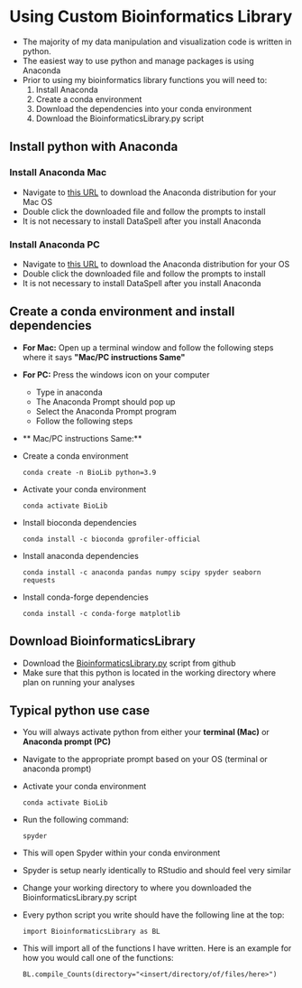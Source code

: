 # Using Custom Bioinformatics Library #
- The majority of my data manipulation and visualization code is written in python. 
- The easiest way to use python and manage packages is using Anaconda 
- Prior to using my bioinformatics library functions you will need to:
	1. Install Anaconda
	2. Create a conda environment
	3. Download the dependencies into your conda environment
	4. Download the BioinformaticsLibrary.py script

## Install python with Anaconda ##

### Install Anaconda Mac ###
- Navigate to [this URL](https://www.anaconda.com/downloads#macos) to download the Anaconda distribution for your Mac OS
- Double click the downloaded file and follow the prompts to install
- It is not necessary to install DataSpell after you install  Anaconda 

### Install Anaconda PC ###
- Navigate to [this URL](https://www.anaconda.com/) to download the Anaconda distribution for your OS
- Double click the downloaded file and follow the prompts to install
- It is not necessary to install DataSpell after you install Anaconda 

## Create a conda environment  and install dependencies ##
- **For Mac:** Open up a terminal window and follow the following steps where it says **"Mac/PC instructions Same"**
- **For PC:** Press the windows icon on your computer
	- Type in anaconda
	- The Anaconda Prompt should pop up
	- Select the Anaconda Prompt program
	- Follow the following steps
- ** Mac/PC instructions Same:**
- Create a conda environment

      conda create -n BioLib python=3.9

- Activate your conda environment

      conda activate BioLib

- Install bioconda dependencies

      conda install -c bioconda gprofiler-official
      
- Install anaconda dependencies

      conda install -c anaconda pandas numpy scipy spyder seaborn requests

- Install conda-forge dependencies

      conda install -c conda-forge matplotlib

## Download BioinformaticsLibrary ##
- Download the [BioinformaticsLibrary.py](https://github.com/mclear73/RNAseq_Miniworkshop/blob/main/Python%20Scripts/BioinformaticsLibrary.py) script from github
- Make sure that this python is located in the working directory where plan on running your analyses

## Typical python use case ##
- You will always activate python from either your **terminal (Mac)** or **Anaconda prompt (PC)**
- Navigate to the appropriate prompt based on your OS (terminal or anaconda prompt)
- Activate your conda environment

      conda activate BioLib

- Run the following command:

      spyder

- This will open Spyder within your conda environment
- Spyder is setup nearly identically to RStudio and should feel very similar
- Change your working directory to where you downloaded the BioinformaticsLibrary.py script
- Every python script you write should have the following line at the top:

      import BioinformaticsLibrary as BL

- This will import all of the functions I have written. Here is an example for how you would call one of the functions:

      BL.compile_Counts(directory="<insert/directory/of/files/here>")